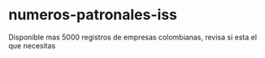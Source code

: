 # numeros-patronales-iss
Disponible mas 5000 registros de empresas colombianas, revisa si esta el que necesitas
